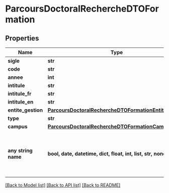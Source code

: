 # ParcoursDoctoralRechercheDTOFormation


## Properties
Name | Type | Description | Notes
------------ | ------------- | ------------- | -------------
**sigle** | **str** |  | 
**code** | **str** |  | 
**annee** | **int** |  | 
**intitule** | **str** |  | 
**intitule_fr** | **str** |  | 
**intitule_en** | **str** |  | 
**entite_gestion** | [**ParcoursDoctoralRechercheDTOFormationEntiteGestion**](ParcoursDoctoralRechercheDTOFormationEntiteGestion.md) |  | 
**type** | **str** |  | 
**campus** | [**ParcoursDoctoralRechercheDTOFormationCampus**](ParcoursDoctoralRechercheDTOFormationCampus.md) |  | [optional] 
**any string name** | **bool, date, datetime, dict, float, int, list, str, none_type** | any string name can be used but the value must be the correct type | [optional]

[[Back to Model list]](../README.md#documentation-for-models) [[Back to API list]](../README.md#documentation-for-api-endpoints) [[Back to README]](../README.md)


